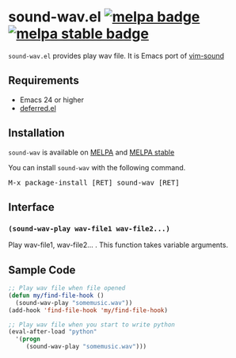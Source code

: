 # sound-wav.el [![melpa badge][melpa-badge]][melpa-link] [![melpa stable badge][melpa-stable-badge]][melpa-stable-link]

`sound-wav.el` provides play wav file. It is Emacs port of [vim-sound](https://github.com/osyo-manga/vim-sound)


## Requirements

* Emacs 24 or higher
* [deferred.el](https://github.com/kiwanami/emacs-deferred)


## Installation

`sound-wav` is available on [MELPA](https://melpa.org/) and [MELPA stable](https://stable.melpa.org/)

You can install `sound-wav` with the following command.

<kbd>M-x package-install [RET] sound-wav [RET]</kbd>


## Interface

### `(sound-wav-play wav-file1 wav-file2...)`

Play wav-file1, wav-file2... . This function takes variable arguments.


## Sample Code

```lisp
;; Play wav file when file opened
(defun my/find-file-hook ()
  (sound-wav-play "somemusic.wav"))
(add-hook 'find-file-hook 'my/find-file-hook)

;; Play wav file when you start to write python
(eval-after-load "python"
  '(progn
     (sound-wav-play "somemusic.wav")))
```

[melpa-link]: http://melpa.org/#/sound-wav
[melpa-stable-link]: http://stable.melpa.org/#/sound-wav
[melpa-badge]: http://melpa.org/packages/sound-wav-badge.svg
[melpa-stable-badge]: http://stable.melpa.org/packages/sound-wav-badge.svg

